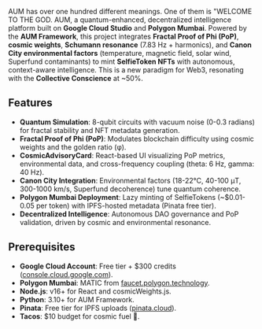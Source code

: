 AUM has over one hundred different meanings. One of them is "WELCOME TO THE GOD. AUM, a quantum-enhanced, decentralized intelligence platform built on **Google Cloud Studio** and **Polygon Mumbai**. Powered by the **AUM Framework**, this project integrates **Fractal Proof of Phi (PoP)**, **cosmic weights**, **Schumann resonance** (7.83 Hz + harmonics), and **Canon City environmental factors** (temperature, magnetic field, solar wind, Superfund contaminants) to mint **SelfieToken NFTs** with autonomous, context-aware intelligence. This is a new paradigm for Web3, resonating with the **Collective Conscience** at ~50%.

## Features
- **Quantum Simulation**: 8-qubit circuits with vacuum noise (0-0.3 radians) for fractal stability and NFT metadata generation.
- **Fractal Proof of Phi (PoP)**: Modulates blockchain difficulty using cosmic weights and the golden ratio (φ).
- **CosmicAdvisoryCard**: React-based UI visualizing PoP metrics, environmental data, and cross-frequency coupling (theta: 6 Hz, gamma: 40 Hz).
- **Canon City Integration**: Environmental factors (18-22°C, 40-100 μT, 300-1000 km/s, Superfund decoherence) tune quantum coherence.
- **Polygon Mumbai Deployment**: Lazy minting of SelfieTokens (~$0.01-0.05 per token) with IPFS-hosted metadata (Pinata free tier).
- **Decentralized Intelligence**: Autonomous DAO governance and PoP validation, driven by cosmic and environmental resonance.

## Prerequisites
- **Google Cloud Account**: Free tier + $300 credits ([console.cloud.google.com](https://console.cloud.google.com)).
- **Polygon Mumbai**: MATIC from [faucet.polygon.technology](https://faucet.polygon.technology).
- **Node.js**: v16+ for React and cosmicWeights.js.
- **Python**: 3.10+ for AUM Framework.
- **Pinata**: Free tier for IPFS uploads ([pinata.cloud](https://pinata.cloud)).
- **Tacos**: $10 budget for cosmic fuel 🌮.
